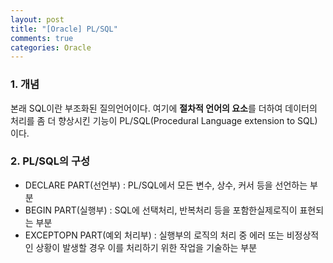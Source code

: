 ```yaml
---
layout: post
title: "[Oracle] PL/SQL"
comments: true
categories: Oracle
---
```


### 1. 개념
본래 SQL이란 부조화된 질의언어이다. 여기에 **절차적 언어의 요소**를 더하여 데이터의 처리를 좀 더 향상시킨 기능이 PL/SQL(Procedural Language extension to SQL)이다.

### 2. PL/SQL의 구성
- DECLARE PART(선언부) : PL/SQL에서 모든 변수, 상수, 커서 등을 선언하는 부분
- BEGIN PART(실행부) : SQL에 선택처리, 반복처리 등을 포함한실제로직이 표현되는 부분
- EXCEPTOPN PART(예외 처리부) : 실행부의 로직의 처리 중 에러 또는 비정상적인 상황이 발생할 경우 이를 처리하기 위한 작업을 기술하는 부분

